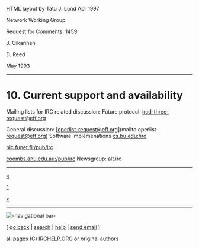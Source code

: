 HTML layout by Tatu J. Lund Apr 1997

Network Working Group

Request for Comments: 1459

J. Oikarinen

D. Reed

May 1993

* * *

# 10. Current support and availability

Mailing lists for IRC related discussion:  Future protocol: [ircd-three-
request@eff.org](mailto:ircd-three-request@eff.org)

General discussion: [operlist-request@eff.org](mailto:operlist-
request@eff.org) Software implemenations
[cs.bu.edu:/irc](ftp://cs.bu.edu:/irc)

[nic.funet.fi:/pub/irc](ftp://nic.funet.fi:/pub/irc)

[coombs.anu.edu.au:/pub/irc](ftp://coombs.anu.edu.au:/pub/irc) Newsgroup:
alt.irc

* * *

[<](chapter9.html)

[^](rfc.html)

[>](chapter11.html)

* * *

![-navigational bar-](/irchelp/Pix/ihnavbar.gif)

[ [go back](/irchelp/) | [search](/irchelp/search_engine.cgi) |
[help](/irchelp/help.html) | [send email](/irchelp/mail.cgi) ]

[all pages (C) IRCHELP.ORG or original authors](/irchelp/credit.html)

